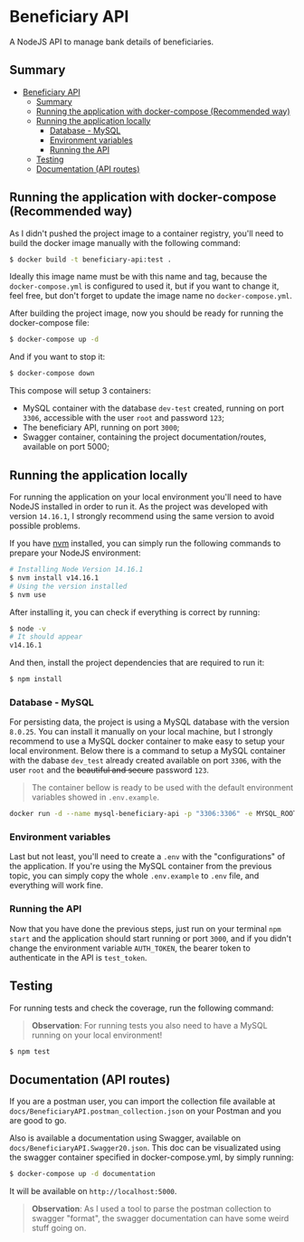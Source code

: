 # Beneficiary API

A NodeJS API to manage bank details of beneficiaries.

## Summary

- [Beneficiary API](#beneficiary-api)
  - [Summary](#summary)
  - [Running the application with docker-compose (Recommended way)](#running-the-application-with-docker-compose-recommended-way)
  - [Running the application locally](#running-the-application-locally)
    - [Database - MySQL](#database---mysql)
    - [Environment variables](#environment-variables)
    - [Running the API](#running-the-api)
  - [Testing](#testing)
  - [Documentation (API routes)](#documentation-api-routes)

## Running the application with docker-compose (Recommended way)

As I didn't pushed the project image to a container registry, you'll need to build the docker image manually with the following command:

```bash
$ docker build -t beneficiary-api:test .
```

Ideally this image name must be with this name and tag, because the `docker-compose.yml` is configured to used it, but if you want to change it, feel free, but don't forget to update the image name no `docker-compose.yml`.

After building the project image, now you should be ready for running the docker-compose file:

```bash
$ docker-compose up -d
```

And if you want to stop it:

```bash
$ docker-compose down
```

This compose will setup 3 containers:

- MySQL container with the database `dev-test` created, running on port `3306`, accessible with the user `root` and password `123`;
- The beneficiary API, running on port `3000`;
- Swagger container, containing the project documentation/routes, available on port 5000;

## Running the application locally

For running the application on your local environment you'll need to have NodeJS installed in order to run it. As the project was developed with version `14.16.1`, I strongly recommend using the same version to avoid possible problems.

If you have [nvm](https://github.com/nvm-sh/nvm) installed, you can simply run the following commands to prepare your NodeJS environment:

```bash
# Installing Node Version 14.16.1
$ nvm install v14.16.1
# Using the version installed
$ nvm use
```

After installing it, you can check if everything is correct by running:

```bash
$ node -v
# It should appear
v14.16.1
```

And then, install the project dependencies that are required to run it:

```bash
$ npm install
```

### Database - MySQL

For persisting data, the project is using a MySQL database with the version `8.0.25`. You can install it manually on your local machine, but I strongly recommend to use a MySQL docker container to make easy to setup your local environment. Below there is a command to setup a MySQL container with the dabase `dev_test` already created available on port `3306`, with the user `root` and the ~~beautiful and secure~~ password `123`.

> The container bellow is ready to be used with the default environment variables showed in `.env.example`.

```bash
docker run -d --name mysql-beneficiary-api -p "3306:3306" -e MYSQL_ROOT_PASSWORD=123 -e MYSQL_DATABASE=dev_test mysql:8.0.25
```

### Environment variables

Last but not least, you'll need to create a `.env` with the "configurations" of the application. If you're using the MySQL container from the previous topic, you can simply copy the whole `.env.example` to `.env` file, and everything will work fine.

### Running the API

Now that you have done the previous steps, just run on your terminal `npm start` and the application should start running or port `3000`, and if you didn't change the environment variable `AUTH_TOKEN`, the bearer token to authenticate in the API is `test_token`.

## Testing

For running tests and check the coverage, run the following command:

> **Observation**: For running tests you also need to have a MySQL running on your local environment!

```bash
$ npm test
```

## Documentation (API routes)

If you are a postman user, you can import the collection file available at `docs/BeneficiaryAPI.postman_collection.json` on your Postman and you are good to go.

Also is available a documentation using Swagger, available on `docs/BeneficiaryAPI.Swagger20.json`. This doc can be visualizated using the swagger container specified in docker-compose.yml, by simply running:

```bash
$ docker-compose up -d documentation
```

It will be available on `http://localhost:5000`.

> **Observation**: As I used a tool to parse the postman collection to swagger "format", the swagger documentation can have some weird stuff going on.
